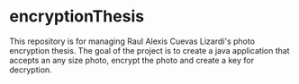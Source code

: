 # encryptionThesis
This repository is for managing Raul Alexis Cuevas Lizardi's photo encryption thesis. The goal of the project is to create a java application that accepts an any size photo, encrypt the photo and create a key for decryption.
